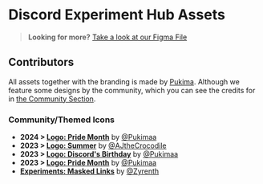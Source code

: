 # Discord Experiment Hub Assets

> **Looking for more?** [Take a look at our Figma File](https://www.figma.com/community/file/1281656620855275118/Discord-Experiment-Hub)

## Contributors

All assets together with the branding is made by [Pukima](https://pukima.site). Although we feature some designs by the community, which you can see the credits for in [the Community Section](#communitythemed-icons).

### Community/Themed Icons

- **2024 > [Logo: Pride Month](/Logos/Themed/2024/Pride/)** by [@Pukimaa](https://github.com/Pukimaa)
- **2023 > [Logo: Summer](/Logos/Themed/2023/Summer/)** by [@AJtheCrocodile](https://github.com/AJtheCrocodile)
- **2023 > [Logo: Discord's Birthday](/Logos/Themed/2023/Discords%208th%20Birthday/)** by [@Pukimaa](https://github.com/Pukimaa)
- **2023 > [Logo: Pride Month](/Logos/Themed/2023/Pride/)** by [@Pukimaa](https://github.com/Pukimaa)
- **[Experiments: Masked Links](/Experiment%20Servers/svg/Masked%20Links.svg)** by [@Zyrenth](https://github.com/Zyrenth)

